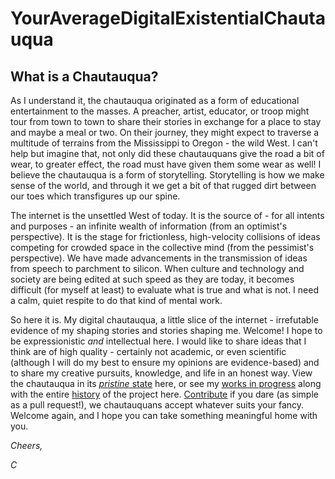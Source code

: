 # YourAverageDigitalExistentialChautauqua

## What is a Chautauqua?
As I understand it, the chautauqua originated as a form of educational entertainment to the masses. A preacher, artist, educator, or troop might tour from town to town to share their stories in exchange for a place to stay and maybe a meal or two. On their journey, they might expect to traverse a multitude of terrains from the Mississippi to Oregon - the wild West.  I can't help but imagine that, not only did these chautauquans give the road a bit of wear, to greater effect, the road must have given them some wear as well! I believe the chautauqua is a form of storytelling. Storytelling is how we make sense of the world, and through it we get a bit of that rugged dirt between our toes which transfigures up our spine.

The internet is the unsettled West of today.  It is the source of - for all intents and purposes - an infinite wealth of information (from an optimist's perspective). It is the stage for frictionless, high-velocity collisions of ideas competing for crowded space in the collective mind (from the pessimist's perspective). We have made advancements in the transmission of ideas from speech to parchment to silicon. When culture and technology and society are being edited at such speed as they are today, it becomes difficult (for myself at least) to evaluate what is true and what is not. I need a calm, quiet respite to do that kind of mental work.

So here it is. My digital chautauqua, a little slice of the internet - irrefutable evidence of my shaping stories and stories shaping me. Welcome! I hope to be expressionistic *and* intellectual here. I would like to share ideas that I think are of high quality - certainly not academic, or even scientific (although I will do my best to ensure my opinions are evidence-based) and to share my creative pursuits, knowledge, and life in an honest way.  View the chautauqua in its [*pristine* state](https://cajohnst.github.io/) here, or see my [works in progress](https://github.com/cajohnst/YourAverageDigitalExistentialChautauqua) along with the entire [history](https://github.com/cajohnst/YourAverageDigitalExistentialChautauqua) of the project here. [Contribute](https://github.com/cajohnst/YourAverageDigitalExistentialChautauqua) if you dare (as simple as a pull request!), we chautauquans accept whatever suits your fancy. Welcome again, and I hope you can take something meaningful home with you.

*Cheers,*

*C*
